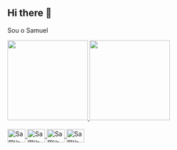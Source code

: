 ## Hi there 👋
Sou o Samuel
<!--
**Samusoares7/Samusoares7** is a ✨ _special_ ✨ repository because its `README.md` (this file) appears on your GitHub profile.

Here are some ideas to get you started:

- 🔭 I’m currently working on ...
- 🌱 I’m currently learning ...
- 👯 I’m looking to collaborate on ...
- 🤔 I’m looking for help with ...
- 💬 Ask me about ...
- 📫 How to reach me: ...
- 😄 Pronouns: ...
- ⚡ Fun fact: ...
-->
<div>
<a href="https://appti.me/samu">
<img height="180cm"src="https://github-readme-stats.vercel.app/api?username=Samusoares7&show_icons=true&theme=dark&include_all_commits=true&count_private=true"/>
<img height="180cm"src="https://github-readme-stats.vercel.app/api/top-langs/?username=Samusoares7&layout=compact&langs_count=16&theme=dark"/>
</div>

<div  style="display: inline_block"><br>
  <img align="center" alt="Samu-js" height="30" width="40" src="https://cdn.jsdelivr.net/gh/devicons/devicon@latest/icons/javascript/javascript-original.svg">
  <img align="center" alt="Samu-html5" height="30" width="40" src="https://cdn.jsdelivr.net/gh/devicons/devicon@latest/icons/html5/html5-original.svg">
  <img align="center" alt="Samu-Css" height="30" width="40" src="https://cdn.jsdelivr.net/gh/devicons/devicon@latest/icons/css3/css3-original.svg">
  <img align="center" alt="Samu-React" height="30" width="40" src="https://cdn.jsdelivr.net/gh/devicons/devicon@latest/icons/react/react-original.svg">
</div>
          
          
 
          
